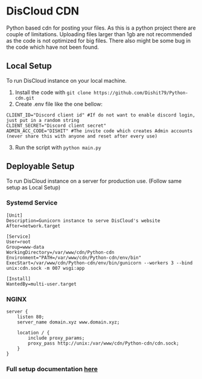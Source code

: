 # DisCloud CDN
Python based cdn for posting your files. As this is a python project there are couple of limitations. Uploading files larger than 1gb are not recommended as the code is not optimized for big files. There also might be some bug in the code which have not been found.

## Local Setup
To run DisCloud instance on your local machine.

1. Install the code with `git clone https://github.com/Dishit79/Python-cdn.git`
2. Create .env file like the one bellow:
```
CLIENT_ID="Discord client id" #If do not want to enable discord login, just put in a random string
CLIENT_SECRET="Discord client secret"
ADMIN_ACC_CODE="DISHIT" #The invite code which creates Admin accounts (never share this with anyone and reset after every use)
```
3. Run the script with `python main.py`




## Deployable Setup
To run DisCloud instance on a server for production use. (Follow same setup as Local Setup)


### Systemd Service

```
[Unit]
Description=Gunicorn instance to serve DisCloud's website
After=network.target

[Service]
User=root
Group=www-data
WorkingDirectory=/var/www/cdn/Python-cdn
Environment="PATH=/var/www/cdn/Python-cdn/env/bin"
ExecStart=/var/www/cdn/Python-cdn/env/bin/gunicorn --workers 3 --bind unix:cdn.sock -m 007 wsgi:app

[Install]
WantedBy=multi-user.target
```

### NGINX

```
server {
    listen 80;
    server_name domain.xyz www.domain.xyz;

    location / {
        include proxy_params;
        proxy_pass http://unix:/var/www/cdn/Python-cdn/cdn.sock;
    }
}
```
### Full setup documentation [here](https://www.digitalocean.com/community/tutorials/how-to-serve-flask-applications-with-gunicorn-and-nginx-on-ubuntu-18-04)
